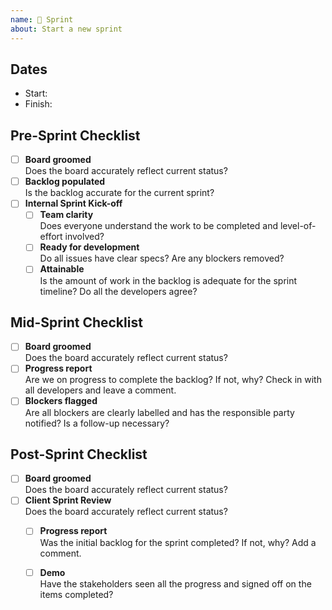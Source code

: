 ```yaml
---
name: 🏁 Sprint
about: Start a new sprint
---
```


## Dates

* Start: 
* Finish: 
<!-- Add any other important dates here. Demos, deadlines, deployments, etc. -->

## Pre-Sprint Checklist

* [ ] **Board groomed**  
  Does the board accurately reflect current status?
* [ ] **Backlog populated**  
  Is the backlog accurate for the current sprint?
* [ ] **Internal Sprint Kick-off**  
  * [ ] **Team clarity**  
    Does everyone understand the work to be completed and level-of-effort involved?
  * [ ] **Ready for development**  
    Do all issues have clear specs? Are any blockers removed?
  * [ ] **Attainable**  
    Is the amount of work in the backlog is adequate for the sprint timeline? Do all the developers agree?

## Mid-Sprint Checklist

* [ ] **Board groomed**  
  Does the board accurately reflect current status?
* [ ] **Progress report**  
  Are we on progress to complete the backlog? If not, why? Check in with all developers and leave a comment.
* [ ] **Blockers flagged**  
  Are all blockers are clearly labelled and has the responsible party notified? Is a follow-up necessary?

## Post-Sprint Checklist

* [ ] **Board groomed**  
  Does the board accurately reflect current status?
* [ ] **Client Sprint Review**  
  Does the board accurately reflect current status?
  * [ ] **Progress report**  
    Was the initial backlog for the sprint completed? If not, why? Add a comment.
  * [ ] **Demo**  
    Have the stakeholders seen all the progress and signed off on the items completed?

